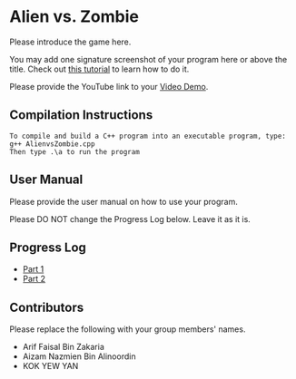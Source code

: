 # Alien vs. Zombie

Please introduce the game here.

You may add one signature screenshot of your program here or above the title. Check out [this tutorial](https://www.digitalocean.com/community/tutorials/markdown-markdown-images) to learn how to do it.

Please provide the YouTube link to your [Video Demo](https://youtube.com).

## Compilation Instructions

```
To compile and build a C++ program into an executable program, type:
g++ AlienvsZombie.cpp
Then type .\a to run the program

```

## User Manual

Please provide the user manual on how to use your program.

Please DO NOT change the Progress Log below. Leave it as it is.

## Progress Log

- [Part 1](PART1.md)
- [Part 2](PART2.md)

## Contributors

Please replace the following with your group members' names. 

- Arif Faisal Bin Zakaria
- Aizam Nazmien Bin Alinoordin
- KOK YEW YAN 


